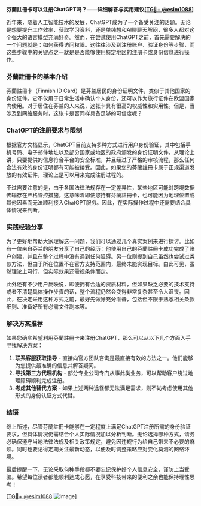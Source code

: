 **芬蘭註冊卡可以注册ChatGPT吗？——详细解答与实用建议[[TG💪+ @esim1088](https://t.me/s/esim1088)]**

近年来，随着人工智能技术的发展，ChatGPT成为了一个备受关注的话题。无论是想要提升工作效率、获取学习资料，还是单纯想和AI聊聊天解闷，很多人都对这个强大的语言模型充满好奇。然而，在尝试使用ChatGPT之前，首先需要解决的一个问题就是：如何获得访问权限。这往往涉及到注册账户、验证身份等步骤，而这些步骤中的关键点之一就是是否能够使用特定地区的注册卡或身份信息进行操作。

### 芬蘭註冊卡的基本介绍

芬蘭註冊卡（Finnish ID Card）是芬兰居民的身份证明文件，类似于其他国家的身份证件。它不仅用于日常生活中确认个人身份，还可以作为旅行证件在欧盟国家内使用。对于居住在芬兰的人来说，这张卡具有很高的权威性和实用性。但是，当涉及到网络服务时，这张卡是否同样具备足够的可信度呢？

### ChatGPT的注册要求与限制

根据官方文档显示，ChatGPT目前支持多种方式进行用户身份验证，其中包括手机号码、电子邮件地址以及部分国家或地区的政府颁发的身份证明文件。从理论上讲，只要提供的信息符合平台的安全标准，并且经过了严格的审核流程，那么任何合法有效的身份证明都有可能被接受。因此，如果您的芬蘭註冊卡属于正规渠道发放的有效证件，理论上是可以用来完成注册过程的。

不过需要注意的是，由于各国法律法规存在一定差异性，某些地区可能对跨境数据传输存在严格管控措施。这意味着即使您持有芬蘭註冊卡，也可能因为地理位置或其他因素而无法顺利接入ChatGPT服务。因此，在实际操作过程中还需要结合具体情况来判断。

### 实践经验分享

为了更好地帮助大家理解这一问题，我们可以通过几个真实案例来进行探讨。比如有一位来自芬兰的朋友分享了自己的经历：他使用自己的芬蘭註冊卡成功完成了账户创建，并且在整个过程中没有遇到任何阻碍。另一位则提到自己虽然也尝试过类似方法，但由于所在位置不在官方支持范围内，最终未能实现目标。由此可见，虽然理论上可行，但实际效果还需视条件而定。

此外还有不少用户反映说，即便拥有合适的资质材料，但如果缺乏必要的技术支持或者不清楚具体操作步骤的话，整个流程仍然会变得非常复杂甚至令人沮丧。因此，在决定采用这种方式之前，最好先做好充分准备，包括但不限于熟悉相关条款细则、准备好所有必需文件副本等。

### 解决方案推荐

如果您确实希望利用芬蘭註冊卡来注册ChatGPT，那么可以从以下几个方面入手寻找解决方案：

1. **联系客服获取指导** - 直接向官方团队咨询是最直接有效的方法之一。他们能够为您提供最准确的信息并解答疑问。
2. **寻找第三方代理机构** - 部分专业公司专门从事此类业务，可以帮助客户绕过地理障碍顺利完成注册。
3. **考虑其他替代方案** - 如果上述两种途径都无法满足需求，则不妨考虑使用其他形式的身份认证方式代替。

### 结语

综上所述，尽管芬蘭註冊卡能够在一定程度上满足ChatGPT注册所需的身份验证要求，但具体情况仍需结合个人实际情况加以分析判断。无论选择哪种方式，请务必确保遵守当地法律法规及相关政策规定，避免因违规行为给自己带来不必要的麻烦。同时也要记得定期关注最新动态，以便及时调整策略应对变化莫测的网络环境。

最后提醒一下，无论采取何种手段都不要忘记保护好个人信息安全，谨防上当受骗。希望每位读者都能顺利达成心愿，在享受科技带来的便利之余也能保持理性思考！

[[TG💪+ @esim1088](https://t.me/s/esim1088) ![Image](https://i.postimg.cc/4NQfJmqS/Snipaste-2025-05-13-00-14-12.png)]
